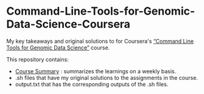# Command-Line-Tools-for-Genomic-Data-Science-Coursera
My key takeaways and original solutions to for Coursera's [“Command Line Tools for Genomic Data Science”](https://www.coursera.org/learn/genomic-tools?msockid=263c03b77fe161fb36cf104d7e47606b) course.

This repository contains:
- [Course Summary](Course_summary.md) : summarizes the learnings on a weekly basis.
- .sh files that have my original solutions to the assignments in the course.
- output.txt that has the corresponding outputs of the .sh files.
